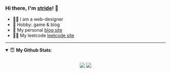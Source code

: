 ### Hi there, I'm [stride](https://blog.stride.fun)! 👋

- 👨‍💻 I am a web-designer
- 🏓 Hobby: game & blog
- 👋 My personal [blog site](https://blog.stride.fun)
- 🤷‍♂️ My leetcode [leetcode site](https://leetcode-cn.com/u/stride-h)

---

<details open>
 <summary> 😇 <b>My Github Stats</b>: </summary>
<br>
<p align = "center">
  <img src = "https://github-readme-stats.vercel.app/api?username=xuanmaihaier&show_icons=true&theme=calm&line_height=33&hide_border=true&count_private=true%22">
  <img src = "https://github-readme-stats.vercel.app/api/top-langs/?username=xuanmaihaier&theme=calm&hide_border=true">
</p>
</details>
